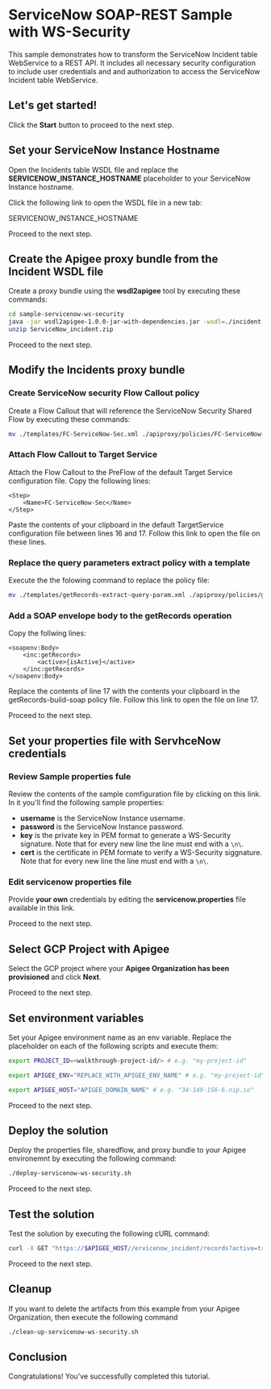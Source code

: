 # ServiceNow SOAP-REST Sample with WS-Security

This sample demonstrates how to transform the ServiceNow Incident table WebService to a REST API. It includes all necessary security configuration to include user credentials and and authorization to access the ServiceNow Incident table WebService.

## Let's get started!

Click the **Start** button to proceed to the next step.

## Set your ServiceNow Instance Hostname

Open the Incidents table WSDL file and replace the **SERVICENOW_INSTANCE_HOSTNAME** placeholder to your ServiceNow Instance hostname.

Click the following link to open the WSDL file in a new tab:

<walkthrough-editor-select-line filePath="./sample-servicenow-ws-security/incident.wsdl" startLine="872" endLine="872" startCharacterOffset="38" endCharacterOffset="66">SERVICENOW_INSTANCE_HOSTNAME</walkthrough-editor-select-line>

Proceed to the next step.

## Create the Apigee proxy bundle from the Incident WSDL file

Create a proxy bundle using the **wsdl2apigee** tool by executing these commands:

```sh
cd sample-servicenow-ws-security
java -jar wsdl2apigee-1.0.0-jar-with-dependencies.jar -wsdl=./incident.wsdl
unzip ServiceNow_incident.zip
```

Proceed to the next step.

## Modify the Incidents proxy bundle

### Create ServiceNow security Flow Callout policy

Create a Flow Callout that will reference the ServiceNow Security Shared Flow by executing these commands:

```sh
mv ./templates/FC-ServiceNow-Sec.xml ./apiproxy/policies/FC-ServiceNow-Sec.xml
```

### Attach Flow Callout to Target Service

Attach the Flow Callout to the PreFlow of the default Target Service configuration file. Copy the following lines:

```
<Step>
    <Name>FC-ServiceNow-Sec</Name>
</Step>
```

Paste the contents of your clipboard in the default TargetService configuration file between lines 16 and 17. Follow this <walkthrough-editor-select-line filePath="./sample-servicenow-ws-security/apiproxy/targets/default.xml" startLine="16" endLine="16" startCharacterOffset="7" endCharacterOffset="8">link</walkthrough-editor-select-line> to open the file on these lines.

### Replace the query parameters extract policy with a template

Execute the the folowing command to replace the policy file:

```sh
mv ./templates/getRecords-extract-query-param.xml ./apiproxy/policies/getRecords-extract-query-param.xml
```

### Add a SOAP envelope body to the getRecords operation

Copy the follwing lines:

```
<soapenv:Body>
    <inc:getRecords>
        <active>{isActive}</active>
    </inc:getRecords>
</soapenv:Body>
```

Replace the contents of line 17 with the contents your clipboard in the getRecords-build-soap policy file. Follow this <walkthrough-editor-select-line filePath="./sample-servicenow-ws-security/apiproxy/policies/getRecords-build-soap.xml" startLine="27" endLine="27" startCharacterOffset="15" endCharacterOffset="31">link</walkthrough-editor-select-line> to open the file on line 17.

Proceed to the next step.

## Set your properties file with ServhceNow credentials

### Review Sample properties fule

Review the contents of the sample comfiguration file by clicking on this <walkthrough-editor-open-file filePath="./sample-servicenow-ws-security/just_a_sample.properties">link</walkthrough-editor-open-file>. In it you'll find the following sample properties:

- **username** is the ServiceNow Instance username.
- **password** is the ServiceNow Instance password.
- **key** is the private key in PEM format to generate a WS-Security signature. Note that for every new line the line must end with a `\n\`.
- **cert** is the certificate in PEM formate to verify a WS-Security siggnature. Note that for every new line the line must end with a `\n\`.

### Edit servicenow properties file

Provide **your own** credentials by editing the **servicenow.properties** file available in this <walkthrough-editor-open-file filePath="./sample-servicenow-ws-security/servicenow.properties">link</walkthrough-editor-open-file>. 

Proceed to the next step.

## Select GCP Project with Apigee

Select the GCP project where your **Apigee Organization has been provisioned** and click **Next**.

<walkthrough-project-setup></walkthrough-project-setup>

Proceed to the next step.

## Set environment variables

Set your Apigee environment name as an env variable. Replace the placeholder on each of the following scripts and execute them:

```sh
export PROJECT_ID=<walkthrough-project-id/> # e.g. "my-project-id"
```
```sh
export APIGEE_ENV="REPLACE_WITH_APIGEE_ENV_NAME" # e.g. "my-project-id"
```
```sh
export APIGEE_HOST="APIGEE_DOMAIN_NAME" # e.g. "34-149-156-6.nip.io"
```

Proceed to the next step.

## Deploy the solution

Deploy the properties file, sharedflow, and proxy bundle to your Apigee environemnt by executing the following command:

```sh
./deploy-servicenow-ws-security.sh
```
Proceed to the next step.

## Test the solution

Test the solution by executing the following cURL command:

```sh
curl -X GET "https://$APIGEE_HOST//ervicenow_incident/records?active=true"
```
Proceed to the next step.

## Cleanup

If you want to delete the artifacts from this example from your Apigee Organization, then execute the following command

```bash
./clean-up-servicenow-ws-security.sh
```

## Conclusion

<walkthrough-conclusion-trophy></walkthrough-conclusion-trophy>

Congratulations! You've successfully completed this tutorial.

<walkthrough-inline-feedback></walkthrough-inline-feedback>